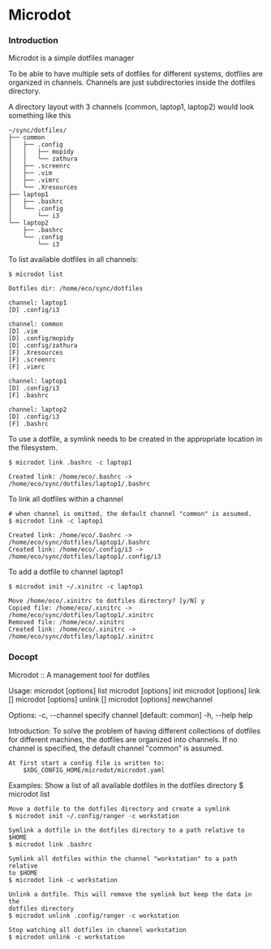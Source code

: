 # Microdot

### Introduction

Microdot is a simple dotfiles manager

To be able to have multiple sets of dotfiles for different systems,
dotfiles are organized in channels.
Channels are just subdirectories inside the dotfiles directory.

A directory layout with 3 channels (common, laptop1, laptop2) would
look something like this

```
~/sync/dotfiles/
├── common
│   ├── .config
│   │   ├── mopidy
│   │   └── zathura
│   ├── .screenrc
│   ├── .vim
│   ├── .vimrc
│   └── .Xresources
├── laptop1
│   ├── .bashrc
│   └── .config
│       └── i3
└── laptop2
    ├── .bashrc
    └── .config
        └── i3
```
To list available dotfiles in all channels:
```
$ microdot list

Dotfiles dir: /home/eco/sync/dotfiles

channel: laptop1
[D] .config/i3

channel: common
[D] .vim
[D] .config/mopidy
[D] .config/zathura
[F] .Xresources
[F] .screenrc
[F] .vimrc

channel: laptop1
[D] .config/i3
[F] .bashrc

channel: laptop2
[D] .config/i3
[F] .bashrc
```

To use a dotfile, a symlink needs to be created in the appropriate location in the filesystem.

```
$ microdot link .bashrc -c laptop1

Created link: /home/eco/.bashrc -> /home/eco/sync/dotfiles/laptop1/.bashrc
```

To link all dotfiles within a channel
```
# when channel is omitted, the default channel "common" is assumed.
$ microdot link -c laptop1

Created link: /home/eco/.bashrc -> /home/eco/sync/dotfiles/laptop1/.bashrc
Created link: /home/eco/.config/i3 -> /home/eco/sync/dotfiles/laptop1/.config/i3
```

To add a dotfile to channel laptop1
```
$ microdot init ~/.xinitrc -c laptop1

Move /home/eco/.xinitrc to dotfiles directory? [y/N] y
Copied file: /home/eco/.xinitrc -> /home/eco/sync/dotfiles/laptop1/.xinitrc
Removed file: /home/eco/.xinitrc
Created link: /home/eco/.xinitrc -> /home/eco/sync/dotfiles/laptop1/.xinitrc
```

### Docopt

Microdot :: A management tool for dotfiles

Usage:
    microdot [options] list
    microdot [options] init <name>
    microdot [options] link [<name>]
    microdot [options] unlink [<name>]
    microdot [options] newchannel <name>

Options:
    -c, --channel <channel>      specify channel [default: common]
    -h, --help                   help

Introduction:
    To solve the problem of having different collections of dotfiles
    for different machines, the dotfiles are organized into channels.
    If no channel is specified, the default channel "common" is assumed.

    At first start a config file is written to:
        $XDG_CONFIG_HOME/microdot/microdot.yaml

Examples:
    Show a list of all available dotfiles in the dotfiles directory
    $ microdot list

    Move a dotfile to the dotfiles directory and create a symlink
    $ microdot init ~/.config/ranger -c workstation

    Symlink a dotfile in the dotfiles directory to a path relative to $HOME
    $ microdot link .bashrc

    Symlink all dotfiles within the channel "workstation" to a path relative
    to $HOME
    $ microdot link -c workstation

    Unlink a dotfile. This will remove the symlink but keep the data in the
    dotfiles directory
    $ microdot unlink .config/ranger -c workstation

    Stop watching all dotfiles in channel workstation
    $ microdot unlink -c workstation
```

